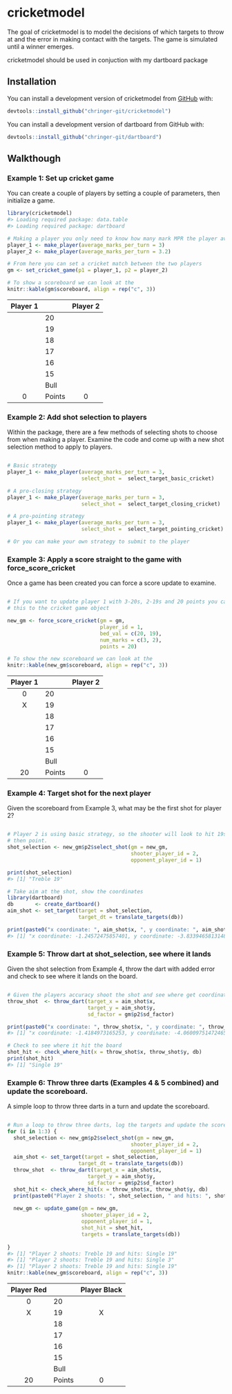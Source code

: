
<!-- README.md is generated from README.Rmd. Please edit that file -->
cricketmodel
============

The goal of cricketmodel is to model the decisions of which targets to throw at and the error in making contact with the targets. The game is simulated until a winner emerges.

cricketmodel should be used in conjuction with my dartboard package

Installation
------------

You can install a development version of cricketmodel from [GitHub](https://github.com) with:

``` r
devtools::install_github("chringer-git/cricketmodel")
```

You can install a development version of dartboard from GitHub with:

``` r
devtools::install_github("chringer-git/dartboard")
```

Walkthough
----------

### Example 1: Set up cricket game

You can create a couple of players by setting a couple of parameters, then initialize a game.

``` r
library(cricketmodel)
#> Loading required package: data.table
#> Loading required package: dartboard

# Making a player you only need to know how many mark MPR the player averages.
player_1 <- make_player(average_marks_per_turn = 3)
player_2 <- make_player(average_marks_per_turn = 3.2)

# From here you can set a cricket match between the two players
gm <- set_cricket_game(p1 = player_1, p2 = player_2)

# To show a scoreboard we can look at the 
knitr::kable(gm$scoreboard, align = rep("c", 3))
```

| Player 1 |        | Player 2 |
|:--------:|--------|:--------:|
|          | 20     |          |
|          | 19     |          |
|          | 18     |          |
|          | 17     |          |
|          | 16     |          |
|          | 15     |          |
|          | Bull   |          |
|     0    | Points |     0    |

### Example 2: Add shot selection to players

Within the package, there are a few methods of selecting shots to choose from when making a player. Examine the code and come up with a new shot selection method to apply to players.

``` r

# Basic strategy
player_1 <- make_player(average_marks_per_turn = 3, 
                        select_shot =  select_target_basic_cricket)

# A pro-closing strategy
player_1 <- make_player(average_marks_per_turn = 3, 
                        select_shot =  select_target_closing_cricket)

# A pro-pointing strategy
player_1 <- make_player(average_marks_per_turn = 3, 
                        select_shot =  select_target_pointing_cricket)

# Or you can make your own strategy to submit to the player
```

### Example 3: Apply a score straight to the game with force\_score\_cricket

Once a game has been created you can force a score update to examine.

``` r

# If you want to update player 1 with 3-20s, 2-19s and 20 points you can submit
# this to the cricket game object

new_gm <- force_score_cricket(gm = gm, 
                              player_id = 1,
                              bed_val = c(20, 19),
                              num_marks = c(3, 2),
                              points = 20)

# To show the new scoreboard we can look at the 
knitr::kable(new_gm$scoreboard, align = rep("c", 3))
```

| Player 1 |        | Player 2 |
|:--------:|--------|:--------:|
|     0    | 20     |          |
|     X    | 19     |          |
|          | 18     |          |
|          | 17     |          |
|          | 16     |          |
|          | 15     |          |
|          | Bull   |          |
|    20    | Points |     0    |

### Example 4: Target shot for the next player

Given the scoreboard from Example 3, what may be the first shot for player 2?

``` r

# Player 2 is using basic strategy, so the shooter will look to hit 19s to close,
# then point.
shot_selection <- new_gm$p2$select_shot(gm = new_gm, 
                                        shooter_player_id = 2, 
                                        opponent_player_id = 1)

print(shot_selection)
#> [1] "Treble 19"

# Take aim at the shot, show the coordinates
library(dartboard)
db       <- create_dartboard()
aim_shot <- set_target(target = shot_selection, 
                       target_dt = translate_targets(db))

print(paste0("x coordinate: ", aim_shot$x, ", y coordinate: ", aim_shot$y))
#> [1] "x coordinate: -1.24572475857401, y coordinate: -3.83394658131484"
```

### Example 5: Throw dart at shot\_selection, see where it lands

Given the shot selection from Example 4, throw the dart with added error and check to see where it lands on the board.

``` r

# Given the players accuracy shoot the shot and see where get coordinates of where it lands
throw_shot  <- throw_dart(target_x = aim_shot$x, 
                          target_y = aim_shot$y, 
                          sd_factor = gm$p2$sd_factor)

print(paste0("x coordinate: ", throw_shot$x, ", y coordinate: ", throw_shot$y))
#> [1] "x coordinate: -1.4184973165253, y coordinate: -4.06009751472465"

# Check to see where it hit the board
shot_hit <- check_where_hit(x = throw_shot$x, throw_shot$y, db)
print(shot_hit)
#> [1] "Single 19"
```

### Example 6: Throw three darts (Examples 4 & 5 combined) and update the scoreboard.

A simple loop to throw three darts in a turn and update the scoreboard.

``` r

# Run a loop to throw three darts, log the targets and update the scorebaord.
for (i in 1:3) {
  shot_selection <- new_gm$p2$select_shot(gm = new_gm, 
                                        shooter_player_id = 2, 
                                        opponent_player_id = 1)
  aim_shot <- set_target(target = shot_selection, 
                       target_dt = translate_targets(db))
  throw_shot  <- throw_dart(target_x = aim_shot$x, 
                          target_y = aim_shot$y, 
                          sd_factor = gm$p2$sd_factor)
  shot_hit <- check_where_hit(x = throw_shot$x, throw_shot$y, db)
  print(paste0("Player 2 shoots: ", shot_selection, " and hits: ", shot_hit))
  
  new_gm <- update_game(gm = new_gm,
                        shooter_player_id = 2,
                        opponent_player_id = 1,
                        shot_hit = shot_hit,
                        targets = translate_targets(db))
  
}
#> [1] "Player 2 shoots: Treble 19 and hits: Single 19"
#> [1] "Player 2 shoots: Treble 19 and hits: Single 3"
#> [1] "Player 2 shoots: Treble 19 and hits: Single 19"
knitr::kable(new_gm$scoreboard, align = rep("c", 3))
```

| Player Red |        | Player Black |
|:----------:|--------|:------------:|
|      0     | 20     |              |
|      X     | 19     |       X      |
|            | 18     |              |
|            | 17     |              |
|            | 16     |              |
|            | 15     |              |
|            | Bull   |              |
|     20     | Points |       0      |

